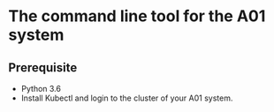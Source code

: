 # The command line tool for the A01 system

## Prerequisite

- Python 3.6
- Install Kubectl and login to the cluster of your A01 system.